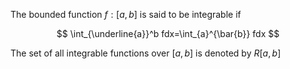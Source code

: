 The bounded function $f:[a,b]$ is said to be integrable if 

$$
\int_{\underline{a}}^b fdx=\int_{a}^{\bar{b}} fdx
$$

The set of all integrable functions over $[a,b]$ is denoted by $R[a,b]$ 